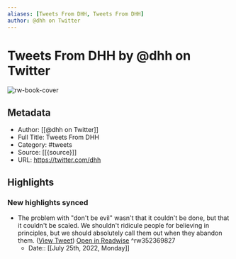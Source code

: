 ```yaml
---
aliases: [Tweets From DHH, Tweets From DHH]
author: @dhh on Twitter
---
```

# Tweets From DHH by @dhh on Twitter

![rw-book-cover](https://pbs.twimg.com/profile_images/975876868455809024/eK7mDppU.jpg)

## Metadata
- Author: [[@dhh on Twitter]]
- Full Title: Tweets From DHH
- Category: #tweets
- Source: [[{source}]]
- URL: https://twitter.com/dhh

## Highlights
### New highlights synced
- The problem with "don't be evil" wasn't that it couldn't be done, but that it couldn't be scaled. We shouldn't ridicule people for believing in principles, but we should absolutely call them out when they abandon them. ([View Tweet](https://twitter.com/dhh/status/1263239097524482048)) [Open in Readwise](https://readwise.io/open/352369827) ^rw352369827
    - Date:: [[July 25th, 2022, Monday]]
